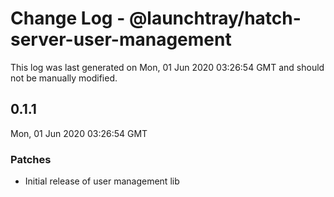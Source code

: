 # Change Log - @launchtray/hatch-server-user-management

This log was last generated on Mon, 01 Jun 2020 03:26:54 GMT and should not be manually modified.

## 0.1.1
Mon, 01 Jun 2020 03:26:54 GMT

### Patches

- Initial release of user management lib

